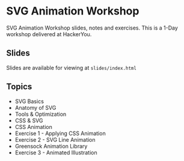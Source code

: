 # SVG Animation Workshop 

SVG Animation Workshop slides, notes and exercises. This is a 1-Day workshop delivered at HackerYou. 

## Slides
Slides are available for viewing at `slides/index.html`

## Topics 
* SVG Basics
* Anatomy of SVG
* Tools & Optimization
* CSS & SVG
* CSS Animation
* Exercise 1 - Applying CSS Animation
* Exercise 2 - SVG Line Animation
* Greensock Animation Library
* Exercise 3 - Animated Illustration

